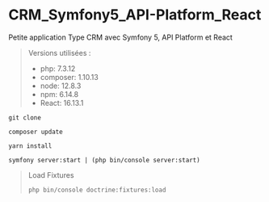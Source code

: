 # CRM_Symfony5_API-Platform_React

Petite application Type CRM avec Symfony 5, API Platform et React

> Versions utilisées :
> * php: 7.3.12
> * composer: 1.10.13
> * node: 12.8.3
> * npm: 6.14.8
> * React: 16.13.1

```
git clone
```
```
composer update
```
```
yarn install
```
```
symfony server:start | (php bin/console server:start)
```

> Load Fixtures 
> 
> ```php bin/console doctrine:fixtures:load ```
